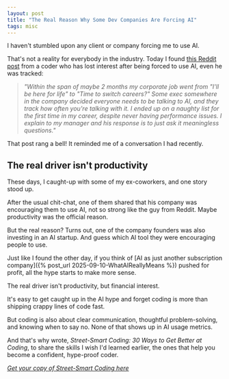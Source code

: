 ```yaml
---
layout: post
title: "The Real Reason Why Some Dev Companies Are Forcing AI"
tags: misc
---
```


I haven't stumbled upon any client or company forcing me to use AI.

That's not a reality for everybody in the industry. Today I found [this Reddit post](https://www.reddit.com/r/cscareerquestions/comments/1o6vjv0/completely_losing_interest_in_the_career_due_to/) from a coder who has lost interest after being forced to use AI, even he was tracked:

> _"Within the span of maybe 2 months my corporate job went from "I'll be here for life" to "Time to switch careers?" Some exec somewhere in the company decided everyone needs to be talking to AI, and they track how often you're talking with it. I ended up on a naughty list for the first time in my career, despite never having performance issues. I explain to my manager and his response is to just ask it meaningless questions."_

That post rang a bell! It reminded me of a conversation I had recently.

## The real driver isn't productivity

These days, I caught-up with some of my ex-coworkers, and one story stood up.

After the usual chit-chat, one of them shared that his company was encouraging them to use AI, not so strong like the guy from Reddit. Maybe productivity was the official reason.

But the real reason? Turns out, one of the company founders was also investing in an AI startup. And guess which AI tool they were encouraging people to use.

Just like I found the other day, if you think of [AI as just another subscription company]({% post_url 2025-09-10-WhatAIReallyMeans %}) pushed for profit, all the hype starts to make more sense.

The real driver isn't productivity, but financial interest.

It's easy to get caught up in the AI hype and forget coding is more than shipping crappy lines of code fast.

But coding is also about clear communication, thoughtful problem-solving, and knowing when to say no. None of that shows up in AI usage metrics.

And that's why wrote, _Street-Smart Coding: 30 Ways to Get Better at Coding_, to share the skills I wish I'd learned earlier, the ones that help you become a confident, hype-proof coder.

_[Get your copy of Street-Smart Coding here](https://imcsarag.gumroad.com/l/streetsmartcoding)_
